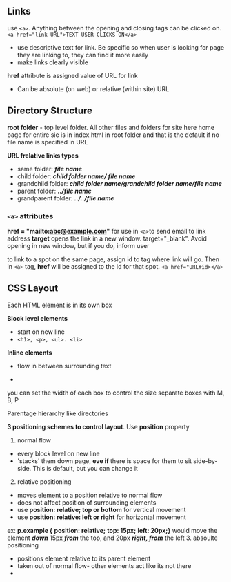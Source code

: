 ## Links
use  ```<a>```. Anything between the opening and closing tags can be clicked on.
```<a href="link URL">TEXT USER CLICKS ON</a>```
 - use descriptive text for link. Be specific so when user is looking for page they are linking to, they can find it more easily
 - make links clearly visible

**href** attribute is assigned value of URL for link
  - Can be absolute (on web) or relative (within site) URL

## Directory Structure
**root folder** - top level folder. All other files and folders for site here
home page for entire sie is in index.html in root folder and that is the default if no file name is specified in URL

**URL frelative links types**
 - same folder:  ***file name***
 - child folder: ***child folder name/ file name***
 - grandchild folder: ***child folder name/grandchild folder name/file name***
 - parent folder: ***../file name***
 - grandparent folder: ***../../file name***
 
 ### ```<a>``` attributes
**href = "mailto:abc@example.com"** for use in ```<a>```to send email to link address
**target** opens the link in a new window. target="_blank". Avoid opening in new window, but if you do, inform user

to link to a spot on the same page, assign id to tag where link will go. Then in ```<a>``` tag, **href** will be assigned to the id for that spot.
```<a href="URL#id></a>```

## CSS Layout
Each HTML element is in its own box

**Block level elements**
 - start on new line
 - ```<h1>, <p>, <ul>. <li>```

 **Inline elements**
 - flow in between surrounding text
 - ```<img>, <b>

 you can set the width of each box to control the size
 separate boxes with M, B, P

 Parentage hierarchy like directories

 **3 positioning schemes to control layout**. Use **position** property
 1. normal flow
  - every block level on new line
  - 'stacks' them down page, **eve if** there is space for them to sit   side-by-side. This is default, but you can change it
  2. relative positioning
   - moves element to a position relative to normal flow
   - does not affect position of surrounding elements
   - use **position: relative; top or bottom** for vertical movement
   - use **position: relative: left or right** for horizontal movement

   ex: **p.example {**
     **position: relative;**
     **top: 15px;**
     **left: 20px;}**
   would move the element ***down*** 15px ***from*** the top, and 20px ***right, from*** the left
  3. absoulte positioning
   - positions element relative to its parent element
   - taken out of normal flow- other elements act like its not there
   - 

  





